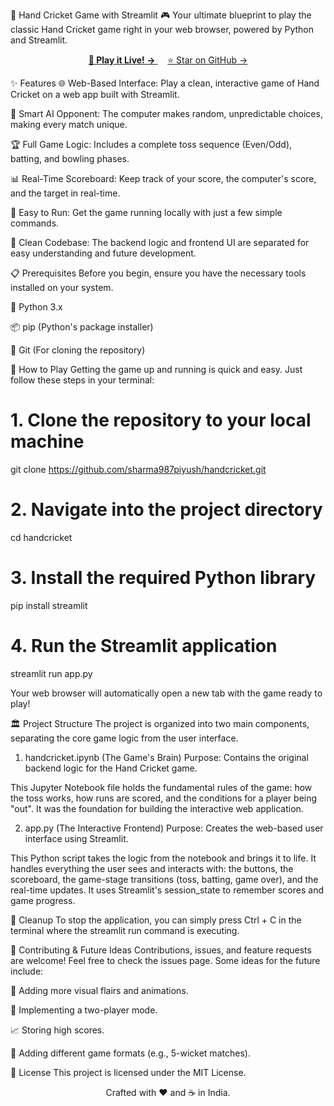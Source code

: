 🏏 Hand Cricket Game with Streamlit 🎮
Your ultimate blueprint to play the classic Hand Cricket game right in your web browser, powered by Python and Streamlit.

<p align="center">
<a href="https://handcricket.streamlit.app/" class="btn">
<strong>🚀 Play it Live! &rarr;</strong>
</a>
&nbsp;&nbsp;&nbsp;
<a href="https://github.com/sharma987piyush/handcricket.git" class="btn">
⭐ Star on GitHub &rarr;
</a>
</p>

✨ Features
🌐 Web-Based Interface: Play a clean, interactive game of Hand Cricket on a web app built with Streamlit.

🤖 Smart AI Opponent: The computer makes random, unpredictable choices, making every match unique.

🏆 Full Game Logic: Includes a complete toss sequence (Even/Odd), batting, and bowling phases.

📊 Real-Time Scoreboard: Keep track of your score, the computer's score, and the target in real-time.

🚀 Easy to Run: Get the game running locally with just a few simple commands.

📖 Clean Codebase: The backend logic and frontend UI are separated for easy understanding and future development.

📋 Prerequisites
Before you begin, ensure you have the necessary tools installed on your system.

🐍 Python 3.x

📦 pip (Python's package installer)

🌿 Git (For cloning the repository)

🚀 How to Play
Getting the game up and running is quick and easy. Just follow these steps in your terminal:

# 1. Clone the repository to your local machine
git clone https://github.com/sharma987piyush/handcricket.git

# 2. Navigate into the project directory
cd handcricket

# 3. Install the required Python library
pip install streamlit

# 4. Run the Streamlit application
streamlit run app.py

Your web browser will automatically open a new tab with the game ready to play!

🏛️ Project Structure
The project is organized into two main components, separating the core game logic from the user interface.

1. handcricket.ipynb (The Game's Brain)
Purpose: Contains the original backend logic for the Hand Cricket game.

This Jupyter Notebook file holds the fundamental rules of the game: how the toss works, how runs are scored, and the conditions for a player being "out". It was the foundation for building the interactive web application.

2. app.py (The Interactive Frontend)
Purpose: Creates the web-based user interface using Streamlit.

This Python script takes the logic from the notebook and brings it to life. It handles everything the user sees and interacts with: the buttons, the scoreboard, the game-stage transitions (toss, batting, game over), and the real-time updates. It uses Streamlit's session_state to remember scores and game progress.

🧹 Cleanup
To stop the application, you can simply press Ctrl + C in the terminal where the streamlit run command is executing.

🤝 Contributing & Future Ideas
Contributions, issues, and feature requests are welcome! Feel free to check the issues page. Some ideas for the future include:

🎨 Adding more visual flairs and animations.

👥 Implementing a two-player mode.

📈 Storing high scores.

🏏 Adding different game formats (e.g., 5-wicket matches).

📜 License
This project is licensed under the MIT License.

<p align="center">
Crafted with ❤️ and ☕ in India.
</p>
